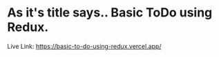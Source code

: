 # As it's title says.. Basic ToDo using Redux. 

Live Link: https://basic-to-do-using-redux.vercel.app/
